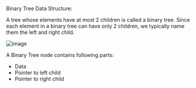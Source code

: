 Binary Tree Data Structure:

A tree whose elements have at most 2 children is called a binary tree. Since each element in a binary tree can have only 2 children, we typically name them the left and right child.

![image](https://user-images.githubusercontent.com/35987583/153350808-2f60d735-4b94-4c55-8d5e-5f2d58b13011.png)

A Binary Tree node contains following parts:

- Data
- Pointer to left child
- Pointer to right child
